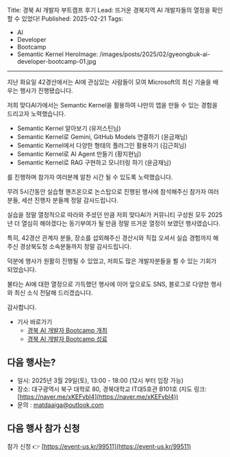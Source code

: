Title: 경북 AI 개발자 부트캠프 후기
Lead: 뜨거운 경북지역 AI 개발자들의 열정을 확인할 수 있었다!
Published: 2025-02-21
Tags:
  - AI
  - Developer
  - Bootcamp
  - Semantic Kernel
HeroImage: /images/posts/2025/02/gyeongbuk-ai-developer-bootcamp-01.jpg
---

지난 화요일 42경산에서는 AI에 관심있는 사람들이 모여 Microsoft의 최신 기술을 배우는 행사가 진행됐습니다.

저희 맞다AI가에서는 Semantic Kernel을 활용하여 나만의 앱을 만들 수 있는 경험을 드리고자 노력했습니다.

- Semantic Kernel 알아보기 (유저스틴님)
- Semantic Kernel로 Gemini, GitHub Models 연결하기 (윤금재님)
- Semantic Kernel에서 다양한 형태의 플러그인 활용하기 (김근희님)
- Semantic Kernel로 AI Agent 만들기 (황지현님)
- Semantic Kernel로 RAG 구현하고 모니터링 하기 (윤금재님)

를 진행하며 참가자 여러분께 알찬 시간 될 수 있도록 노력했습니다.

무려 5시간동안 실습형 핸즈온으로 논스탑으로 진행된 행사에 참석해주신 참가자 여러분들, 세션 진행자 분들께 정말 감사드립니다.

실습을 정말 열정적으로 따라와 주셨던 만큼 저희 맞다AI가 커뮤니티 구성원 모두 2025년 더 열심히 해야겠다는 동기부여가 될 만큼 정말 뜨거운 열정이 보였던 행사였습니다.

특히, 42경산 관계자 분들, 장소를 섭외해주신 경산시와 직접 오셔서 실습 경험까지 해주신 경상북도청 소속분들까지 정말 감사드립니다.

덕분에 행사가 원활히 진행될 수 있었고, 저희도 많은 개발자분들을 뵐 수 있는 기회가 되었습니다.

불타는 AI에 대한 열정으로 가득했던 행사에 이어 앞으로도 SNS, 블로그로 다양한 행사와 최신 소식 전달해 드리겠습니다.

감사합니다.

- 기사 바로가기
  - [경북 AI 개발자 Bootcamp 개최](https://www.idaegu.com/news/articleView.html?idxno=629293)
  - [경북 AI 개발자 Bootcamp 성료](https://www.kyongbuk.co.kr/news/articleView.html?idxno=4032108)


## 다음 행사는?

- 일시: 2025년 3월 29일(토), 13:00 - 18:00 (12시 부터 입장 가능)
- 장소: 대구광역시 북구 대학로 80, 경북대학교 IT대5호관 B101호 (지도 링크: [https://naver.me/xKEFvbl4](https://naver.me/xKEFvbl4))
- 문의 : matdaaiga@outlook.com

## 다음 행사 참가 신청

참가 신청 👉 [https://event-us.kr/99511](https://event-us.kr/99511)

